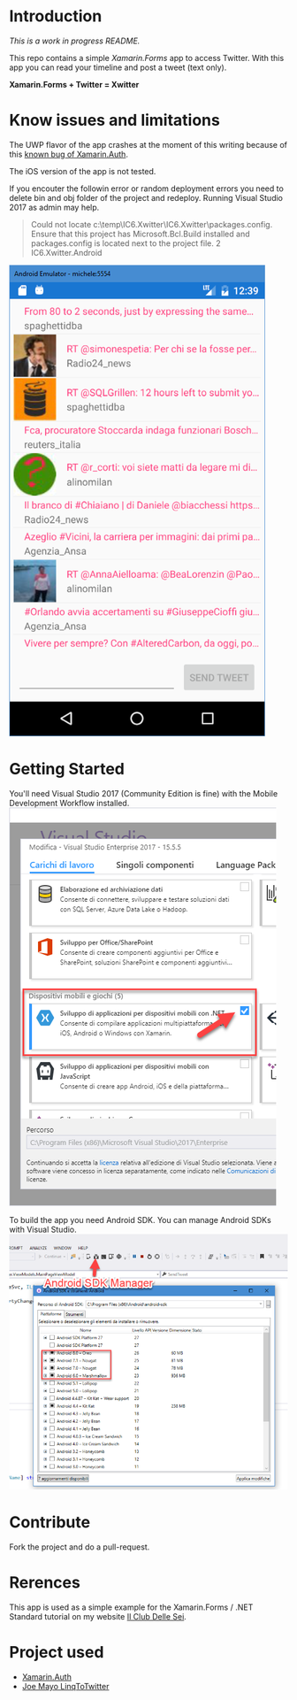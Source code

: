 # Introduction

_This is a work in progress README._

This repo contains a simple *Xamarin.Forms* app to access Twitter.
With this app you can read your timeline and post a tweet (text only).

**Xamarin.Forms + Twitter = Xwitter**

# Know issues and limitations

The UWP flavor of the app crashes at the moment of this writing because of this [known bug of Xamarin.Auth](https://github.com/xamarin/Xamarin.Auth/issues/236).

The iOS version of the app is not tested.

If you encouter the followin error or random deployment errors you need to delete bin and obj folder of the project and redeploy. Running Visual Studio 2017 as admin may help.

> Could not locate c:\temp\IC6.Xwitter\IC6.Xwitter\packages.config.  Ensure that this project has Microsoft.Bcl.Build installed and packages.config is located next to the project file. 2 IC6.Xwitter.Android 

![Xwitter screenshot](docs/images/xwitterScreenshot.png)

# Getting Started
You'll need Visual Studio 2017 (Community Edition is fine) with the Mobile Development Workflow installed.
![Visual Studio Workflow](docs/images/workflow.png)

To build the app you need Android SDK. You can manage Android SDKs with Visual Studio.
![Visual Studio Workflow](docs/images/sdkManager.png)

# Contribute
Fork the project and do a pull-request.

# Rerences
This app is used as a simple example for the Xamarin.Forms / .NET Standard tutorial on my website [Il Club Delle Sei](https://ilclubdellesei.wordpress.com/2018/02/05/simple-twitter-client-xamarin-forms-net-standard/).

# Project used
* [Xamarin.Auth](https://github.com/xamarin/Xamarin.Auth)
* [Joe Mayo LinqToTwitter](https://github.com/JoeMayo/LinqToTwitter)